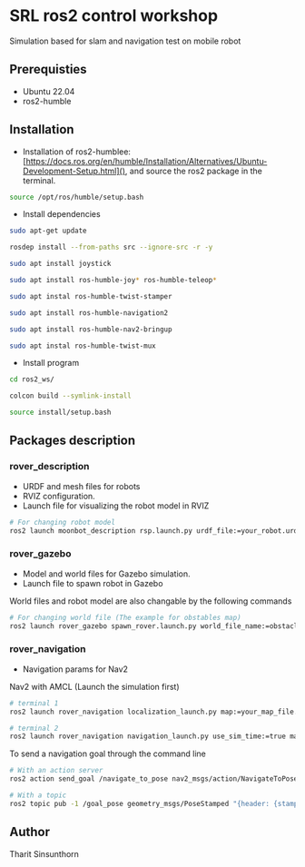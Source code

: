 # SRL ros2 control workshop

Simulation based for slam and navigation test on mobile robot

## Prerequisties
* Ubuntu 22.04
* ros2-humble

## Installation
* Installation of ros2-humblee: [https://docs.ros.org/en/humble/Installation/Alternatives/Ubuntu-Development-Setup.html](), and source the ros2 package in the terminal.
```bash
source /opt/ros/humble/setup.bash
```

* Install dependencies
```bash
sudo apt-get update

rosdep install --from-paths src --ignore-src -r -y

sudo apt install joystick

sudo apt install ros-humble-joy* ros-humble-teleop*

sudo apt instal ros-humble-twist-stamper

sudo apt install ros-humble-navigation2

sudo apt install ros-humble-nav2-bringup

sudo apt instal ros-humble-twist-mux


```

* Install program
```bash
cd ros2_ws/

colcon build --symlink-install

source install/setup.bash
```


## Packages description 
### rover_description
- URDF and mesh files for robots
- RVIZ configuration.
- Launch file for visualizing the robot model in RVIZ

```bash
# For changing robot model
ros2 launch moonbot_description rsp.launch.py urdf_file:=your_robot.urdf
```

### rover_gazebo
- Model and world files for Gazebo simulation. 
- Launch file to spawn robot in Gazebo

World files and robot model are also changable by the following commands
```bash
# For changing world file (The example for obstables map)
ros2 launch rover_gazebo spawn_rover.launch.py world_file_name:=obstacles.world
```

### rover_navigation
- Navigation params for Nav2

Nav2 with AMCL (Launch the simulation first)
```bash
# terminal 1
ros2 launch rover_navigation localization_launch.py map:=your_map_file.yaml use_sim_time:=true

# terminal 2
ros2 launch rover_navigation navigation_launch.py use_sim_time:=true map_subscribe_transient_local:=true 
```

To send a navigation goal through the command line
```bash
# With an action server
ros2 action send_goal /navigate_to_pose nav2_msgs/action/NavigateToPose "pose: {header: {frame_id: map}, pose: {position: {x: 1.52, y: 1.92, z: 0.0}, orientation:{x: 0.0, y: 0.0, z: 0, w: 1.0000000}}}"

# With a topic
ros2 topic pub -1 /goal_pose geometry_msgs/PoseStamped "{header: {stamp: {sec: 0}, frame_id: 'map'}, pose: {position: {x: 2.2, y: 0.0, z: 0.0}, orientation: {w: 1.0}}}"
```


## Author
Tharit Sinsunthorn
